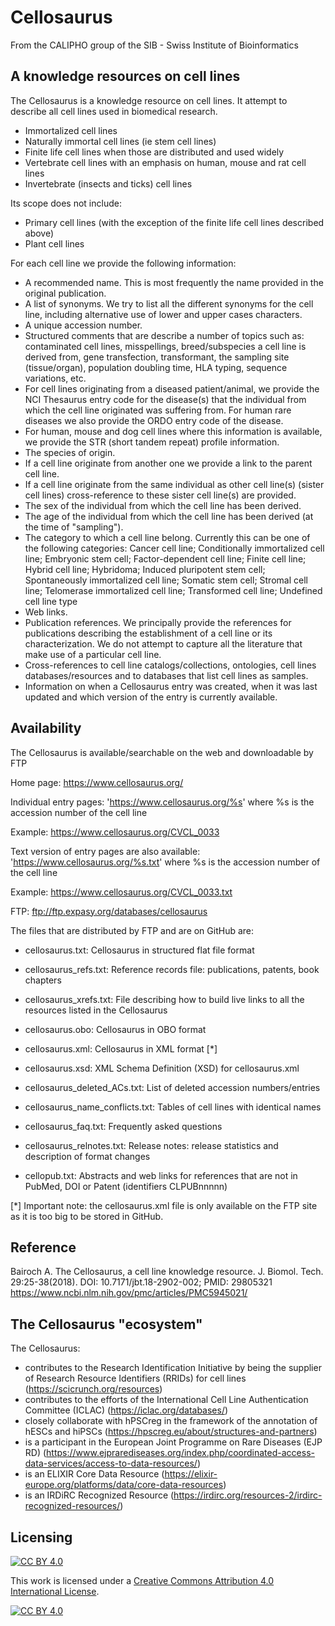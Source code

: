 Cellosaurus
===========

From the CALIPHO group of the SIB - Swiss Institute of Bioinformatics

## A knowledge resources on cell lines

The Cellosaurus is a knowledge resource on cell lines. It attempt to describe all cell lines used in biomedical research.

 - Immortalized cell lines
 - Naturally immortal cell lines (ie stem cell lines)
 - Finite life cell lines when those are distributed and used widely
 - Vertebrate cell lines with an emphasis on human, mouse and rat cell lines
 - Invertebrate (insects and ticks) cell lines

Its scope does not include:

 - Primary cell lines (with the exception of the finite life cell lines described above)
 - Plant cell lines

For each cell line we provide the following information:

- A recommended name. This is most frequently the name provided in the original publication.
- A list of synonyms. We try to list all the different synonyms for the cell line, including alternative use of lower and upper cases characters.
- A unique accession number.
- Structured comments that are describe a number of topics such as: contaminated cell lines, misspellings, breed/subspecies a cell line is derived from, gene transfection, transformant, the sampling site (tissue/organ), population doubling time, HLA typing, sequence variations, etc.
- For cell lines originating from a diseased patient/animal, we provide the NCI Thesaurus entry code for the disease(s) that the individual from which the cell line originated was suffering from. For human rare diseases we also provide the ORDO entry code of the disease.
- For human, mouse and dog cell lines where this information is available, we provide the STR (short tandem repeat) profile information.
- The species of origin.
- If a cell line originate from another one we provide a link to the parent cell line.
- If a cell line originate from the same individual as other cell line(s) (sister cell lines) cross-reference to these sister cell line(s) are provided.
- The sex of the individual from which the cell line has been derived.
- The age of the individual from which the cell line has been derived (at the time of "sampling").
- The category to which a cell line belong. Currently this can be one of the following categories: Cancer cell line; Conditionally immortalized cell line; Embryonic stem cell; Factor-dependent cell line; Finite cell line; Hybrid cell line; Hybridoma; Induced pluripotent stem cell; Spontaneously immortalized cell line; Somatic stem cell; Stromal cell line; Telomerase immortalized cell line; Transformed cell line; Undefined cell line type
- Web links.
- Publication references. We principally provide the references for publications describing the establishment of a cell line or its characterization. We do not attempt to capture all the literature that make use of a particular cell line.
- Cross-references to cell line catalogs/collections, ontologies, cell lines databases/resources and to databases that list cell lines as samples.
- Information on when a Cellosaurus entry was created, when it was last updated and which version of the entry is currently available.

## Availability

The Cellosaurus is available/searchable on the web and downloadable by FTP

Home page:
https://www.cellosaurus.org/

Individual entry pages: 'https://www.cellosaurus.org/%s' where %s is the accession number of the cell line

Example:
https://www.cellosaurus.org/CVCL_0033

Text version of entry pages are also available: 'https://www.cellosaurus.org/%s.txt' where %s is the accession number of the cell line

Example:
https://www.cellosaurus.org/CVCL_0033.txt

FTP: 
ftp://ftp.expasy.org/databases/cellosaurus

The files that are distributed by FTP and are on GitHub are:

- cellosaurus.txt: Cellosaurus in structured flat file format
- cellosaurus_refs.txt: Reference records file: publications, patents, book chapters
- cellosaurus_xrefs.txt: File describing how to build live links to all the resources listed in the Cellosaurus

- cellosaurus.obo: Cellosaurus in OBO format

- cellosaurus.xml: Cellosaurus in XML format [*]
- cellosaurus.xsd: XML Schema Definition (XSD) for cellosaurus.xml

- cellosaurus_deleted_ACs.txt: List of deleted accession numbers/entries
- cellosaurus_name_conflicts.txt: Tables of cell lines with identical names
- cellosaurus_faq.txt: Frequently asked questions
- cellosaurus_relnotes.txt: Release notes: release statistics and description of format changes

- cellopub.txt: Abstracts and web links for references that are not in PubMed, DOI or Patent (identifiers CLPUBnnnnn)

[*] Important note: the cellosaurus.xml file is only available on the FTP site as it is too big to be stored in GitHub.

## Reference

Bairoch A.
The Cellosaurus, a cell line knowledge resource.
J. Biomol. Tech. 29:25-38(2018).
DOI: 10.7171/jbt.18-2902-002; PMID: 29805321
https://www.ncbi.nlm.nih.gov/pmc/articles/PMC5945021/

## The Cellosaurus "ecosystem"

The Cellosaurus:

* contributes to the Research Identification Initiative by being the supplier of Research Resource Identifiers (RRIDs) for cell lines (https://scicrunch.org/resources)
* contributes to the efforts of the International Cell Line Authentication Committee (ICLAC) (https://iclac.org/databases/)
* closely collaborate with hPSCreg in the framework of the annotation of hESCs and hiPSCs (https://hpscreg.eu/about/structures-and-partners)
* is a participant in the European Joint Programme on Rare Diseases (EJP RD) (https://www.ejprarediseases.org/index.php/coordinated-access-data-services/access-to-data-resources/)
* is an ELIXIR Core Data Resource (https://elixir-europe.org/platforms/data/core-data-resources)
* is an IRDiRC Recognized Resource (https://irdirc.org/resources-2/irdirc-recognized-resources/)

## Licensing

[![CC BY 4.0][cc-by-shield]][cc-by]

This work is licensed under a [Creative Commons Attribution 4.0 International
License][cc-by].

[![CC BY 4.0][cc-by-image]][cc-by]

[cc-by]: http://creativecommons.org/licenses/by/4.0/
[cc-by-image]: https://i.creativecommons.org/l/by/4.0/88x31.png
[cc-by-shield]: https://img.shields.io/badge/License-CC%20BY%204.0-lightgrey.svg
